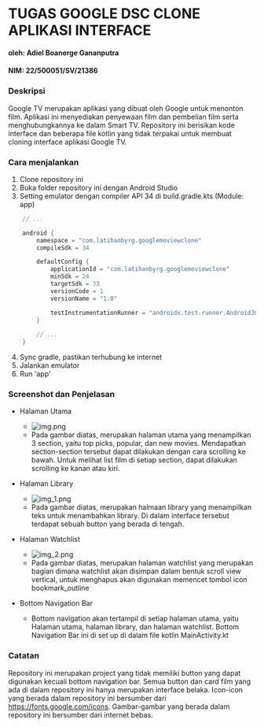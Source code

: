 # TUGAS GOOGLE DSC CLONE APLIKASI INTERFACE
#### oleh: Adiel Boanerge Gananputra
#### NIM: 22/500051/SV/21386

### Deskripsi
Google TV merupakan aplikasi yang dibuat oleh Google untuk menonton film. Aplikasi ini menyediakan penyewaan film dan pembelian film serta menghubungkannya ke dalam Smart TV.
Repository ini berisikan kode interface dan beberapa file kotlin yang tidak terpakai untuk membuat cloning interface aplikasi Google TV.

### Cara menjalankan
1. Clone repository ini
2. Buka folder repository ini dengan Android Studio
3. Setting emulator dengan compiler API 34 di build.gradle.kts (Module: app)
```kotlin
    // ...

    android {
        namespace = "com.latihanbyrg.googlemoviewclone"
        compileSdk = 34

        defaultConfig {
            applicationId = "com.latihanbyrg.googlemoviewclone"
            minSdk = 24
            targetSdk = 33
            versionCode = 1
            versionName = "1.0"

            testInstrumentationRunner = "androidx.test.runner.AndroidJUnitRunner"
        }
        
        // ...
    }
```
4. Sync gradle, pastikan terhubung ke internet
5. Jalankan emulator
6. Run 'app'

### Screenshot dan Penjelasan
- Halaman Utama
    - ![img.png](img.png)
    - Pada gambar diatas, merupakan halaman utama yang menampilkan 3 section, yaitu top picks, popular, dan new movies. Mendapatkan section-section tersebut dapat dilakukan dengan cara scrolling ke bawah. Untuk melihat list film di setiap section, dapat dilakukan scrolling ke kanan atau kiri.

- Halaman Library
    - ![img_1.png](img_1.png)
    - Pada gambar diatas, merupakan halmaan library yang menampilkan teks untuk menambahkan library. Di dalam interface tersebut terdapat sebuah button yang berada di tengah.

- Halaman Watchlist
    - ![img_2.png](img_2.png)
    - Pada gambar diatas, merupakan halaman watchlist yang merupakan bagian dimana watchlist akan disimpan dalam bentuk scroll view vertical, untuk menghapus akan digunakan memencet tombol icon bookmark_outline
- Bottom Navigation Bar
    - Bottom navigation akan tertampil di setiap halaman utama, yaitu Halaman utama, halaman library, dan halaman watchlist. Bottom Navigation Bar ini di set up di dalam file kotlin MainActivity.kt
### Catatan
Repository ini merupakan project yang tidak memiliki button yang dapat digunakan kecuali bottom navigation bar. Semua button dan card film yang ada di dalam repository ini hanya merupakan interface belaka.
Icon-icon yang berada dalam repository ini bersumber dari https://fonts.google.com/icons.
Gambar-gambar yang berada dalam repository ini bersumber dari internet bebas.

